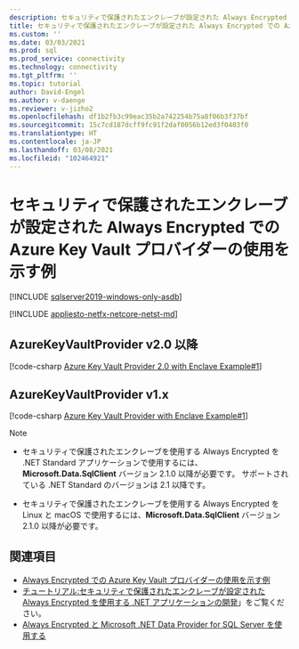 ```yaml
---
description: セキュリティで保護されたエンクレーブが設定された Always Encrypted での Azure Key Vault プロバイダーの使用を示す例
title: セキュリティで保護されたエンクレーブが設定された Always Encrypted での Azure Key Vault プロバイダーの使用を示す例 | Microsoft Docs
ms.custom: ''
ms.date: 03/03/2021
ms.prod: sql
ms.prod_service: connectivity
ms.technology: connectivity
ms.tgt_pltfrm: ''
ms.topic: tutorial
author: David-Engel
ms.author: v-daenge
ms.reviewer: v-jizho2
ms.openlocfilehash: df1b2fb3c99eac35b2a742254b75a8f06b3f37bf
ms.sourcegitcommit: 15c7cd187dcff9fc91f2daf0056b12ed3f0403f0
ms.translationtype: HT
ms.contentlocale: ja-JP
ms.lasthandoff: 03/08/2021
ms.locfileid: "102464921"
---
```

# <a name="example-demonstrating-use-of-azure-key-vault-provider-with-always-encrypted-enabled-with-secure-enclaves"></a>セキュリティで保護されたエンクレーブが設定された Always Encrypted での Azure Key Vault プロバイダーの使用を示す例

[!INCLUDE [sqlserver2019-windows-only-asdb](../../../includes/applies-to-version/sqlserver2019-windows-only-asdb.md)]

[!INCLUDE [appliesto-netfx-netcore-netst-md](../../../includes/appliesto-netfx-netcore-netst-md.md)]

## <a name="azurekeyvaultprovider-v20"></a>AzureKeyVaultProvider v2.0 以降

[!code-csharp [Azure Key Vault Provider 2.0 with Enclave Example#1](~/../sqlclient/doc/samples/AzureKeyVaultProviderWithEnclaveProviderExample_2_0.cs#1)]

## <a name="azurekeyvaultprovider-v1x"></a>AzureKeyVaultProvider v1.x

[!code-csharp [Azure Key Vault Provider with Enclave Example#1](~/../sqlclient/doc/samples/AzureKeyVaultProviderWithEnclaveProviderExample.cs#1)]

> [!NOTE]
>
> - セキュリティで保護されたエンクレーブを使用する Always Encrypted を .NET Standard アプリケーションで使用するには、**Microsoft.Data.SqlClient** バージョン 2.1.0 以降が必要です。 サポートされている .NET Standard のバージョンは 2.1 以降です。
>
> - セキュリティで保護されたエンクレーブを使用する Always Encrypted を Linux と macOS で使用するには、**Microsoft.Data.SqlClient** バージョン 2.1.0 以降が必要です。

## <a name="see-also"></a>関連項目

- [Always Encrypted での Azure Key Vault プロバイダーの使用を示す例](azure-key-vault-example.md)
- [チュートリアル:セキュリティで保護されたエンクレーブが設定された Always Encrypted を使用する .NET アプリケーションの開発](tutorial-always-encrypted-enclaves-develop-net-apps.md)」をご覧ください。
- [Always Encrypted と Microsoft .NET Data Provider for SQL Server を使用する](sqlclient-support-always-encrypted.md)
